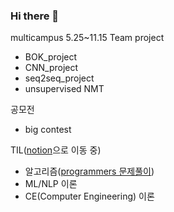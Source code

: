 ### Hi there 👋

<!--
**Changyoon-Lee/Changyoon-Lee** is a ✨ _special_ ✨ repository because its `README.md` (this file) appears on your GitHub profile.

Here are some ideas to get you started:

- 🔭 I’m currently working on ...
- 🌱 I’m currently learning ...
- 👯 I’m looking to collaborate on ...
- 🤔 I’m looking for help with ...
- 💬 Ask me about ...
- 📫 How to reach me: ...
- 😄 Pronouns: ...
- ⚡ Fun fact: ...
-->



multicampus 5.25~11.15
Team project
- BOK_project
- CNN_project
- seq2seq_project
- unsupervised NMT

공모전
- big contest

TIL([notion](https://www.notion.so/changyoon/5ced0ead018149d384906330ce2306bd?v=42a1d8da8c5c414abf50573e4f784063)으로 이동 중)
- 알고리즘([programmers 문제풀이](https://github.com/Changyoon-Lee/TIL/tree/master/Algorithm))
- ML/NLP 이론
- CE(Computer Engineering) 이론
